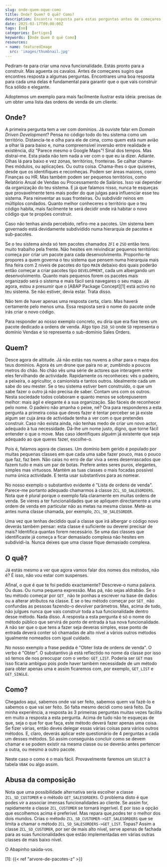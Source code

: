 ```yaml
---
slug: onde-quem-oque-como
title: Onde? Quem? O quê? Como?
description: Encontra resposta para estas perguntas antes de começares a programar
date: 2025-03-17T09:00:00Z
tags: [oo]
categories: [artigos]
keywords: [Onde Quem O quê Como]
resources:
- name: featuredImage
  src: 'images/thumbnail.jpg'
---
```

Pediram-te para criar uma nova funcionalidade. Estás pronto para a construir. Mas aguenta os cavalos. Antes de começares sugiro que encontres resposta a algumas perguntas. Encontrares uma boa resposta para cada uma delas é fundamental para garantir que o que vais construir fica sólido e elegante.

<!--more-->
Adoptemos um exemplo para mais facilmente ilustrar esta ideia: precisas de um obter uma lista das ordens de venda de um cliente.

## Onde?

A primeira pergunta tem a ver com domínios. Já ouviste falar em _Domain Driven Development_? Pensa no código todo do teu sistema como um território. Distancia-te e olha para ele de cima, como quem está num avião a olhar lá para baixo e, numa compreensível inversão entre realidade e existência, diz "Parece mesmo o Google Maps"! Sinal dos tempos. Mas distraí-me. Esta piada não tem nada a ver com o que eu ia dizer. Adiante. Olhas lá para baixo e vez zonas, territórios, fronteiras. Se calhar chama-lhes módulos, ou aplicações. Ou outra coisa. Chama-lhes o que quiseres, desde que os identifiques e reconheças. Podem ser áreas maiores, como Finanças ou HR. Mas também podem ser pequenos territórios, como Relatório Anual de Vendas ou Processamento de Salários. Isso vai depender da organização do teu sistema. E já que falamos nisso, nunca te esqueças que provavelmente tens mais poder do que julgas para influenciar esse teu sistema. Para reinventar as suas fronteiras. Ou subdividir reinos em múltiplos condados. Quanto melhor conheceres o território que o teu código habita, mais facilmente te será decidir onde irá habitar o novo código que te propões construir.

Caso não tenhas ainda percebido, refiro-me a pacotes. Um sistema bem governado está devidamente subdividido numa hierarquia de pacotes e sub-pacotes.

Se o teu sistema ainda só tem pacotes chamados `ZFI` e `ZSD` então tens muito trabalho pela frente. Não hesites em reivindicar pequenos territórios: começa por criar um pacote para cada desenvolvimento. Proponho-te propores a quem governa o teu sistema que pensem numa hierarquia mais fina feira com 2 níveis de pacotes do tipo `MAIN` debaixo dos quais poderão então começar a criar pacotes tipo `DEVELOPMENT`, cada um albergando um desenvolvimento. Quanto mais pequenos forem os pacotes mais organizado será o sistema e mais fácil será navegares o seu mapa. Já agora, estou a presumir que o [ABAP Package Concept][1] está activo no teu sistema. Se não estiver, devia estar. Trata disso.

Não tem de haver apenas uma resposta certa, claro. Mas haverá certamente pelo menos uma. Essa resposta será o nome do pacote onde irás criar o novo código.

Para responder ao nosso exemplo concreto, eu diria que era fixe teres um pacote dedicado a ordens de venda. Algo tipo `ZSD_SO` onde `SD` representa o domínio Vendas e `SO` representa o sub-domínio Sales Orders.

## Quem?

Desce agora de altitude. Já não estás nas nuvens a olhar para o mapa dos teus domínios. Agora és um drone que paira no ar, zumbindo a poucos metros do chão. No chão vês uma série de actores que interagem entre eles fervilhando de actividade. Rapidamente os reconheces: vês o padeiro, a peixeira, o agricultor, o camionista e tantos outros. Idealmente cada um sabe do seu mester. Se o teu sistema estiver bem construído, o que um sabe fazer o outro já não precisa de saber. Contam uns com os outros. Nesta sociedade todos colaboram e quanto menos se sobrepuserem melhor: mais ágil e elegante é a sua organização. São fáceis de reconhecer pelo nome. O padeiro não amanha o peixe, né? Ora para responderes a esta pergunta a primeira coisa que deves fazer é tentar perceber se já existe algum ser cuja área de actividade tenha a ver com o que pretendes construir. Caso não exista ainda, não tenhas medo de criar um novo actor, adequado à tua necessidade. Dá-lhe um nome justo, digno, que torne fácil entender o que o move. Mas caso identifiques alguém já existente que seja adequado ao que queres fazer, escolhe-o.

Pois é, falamos agora de classes. Um domínio bem gerido é populado por muitas pequenas classes em que cada uma sabe fazer pouco, mas o pouco que faz, faz bem. Não caias no erro de dar viva a seres desenrascados que fazem tudo e mais um par de botas. Prefere antes seres puros, elegantes, simples mas virtuosos. Mantém as tuas classes o mais focadas possível numa única actividade. E tenta usar substantivos para as nomear.

No nosso exemplo o substantivo evidente é "Lista de ordens de venda". Parece-me portanto adequado chamarmos à classe `ZCL_SD_SALESORDERS`. Nota que é plural porque o exemplo fala claramente em muitas ordens de venda. Se vieres a ter funcionalidades que se apliquem directamente a uma ordem de venda em particular não as metas na mesma classe. Mete-as antes numa classe chamada, por exemplo, `ZCL_SD_SALESORDER`.

Uma vez que tenhas decidido qual a classe que irá albergar o código novo deverás também pensar: esta classe é suficiente ou deverei precisar de mais? Identifica quantas forem necessário. Se uma das classes que identificaste já começa a ficar demasiado complexa não hesites em subdividi-la. Nunca deixes que uma classe fique demasiado complexa.

## O quê?

Já estás mesmo a ver que agora vamos falar dos nomes dos métodos, não é? É isso, não vou estar com suspenses.

Afinal, o que é que te foi pedido exactamente? Descreve-o numa palavra. Ou duas. Ou numa pequena expressão. Mas pá, não sejas aldrabão. Se o teu método começar por `GET_` não te ponhas a escrever na base de dados ou a alterar atributos na classe. E se o teu método começar por `SET_` não confundas as pessoas fazendo-o devolver parâmetros. Mas, acima de tudo, não julgues nunca que vais construir toda a tua funcionalidade dentro desse método. Nada disso. A resposta a esta pergunta é só o nome do método público que servirá de ponto de entrada à tua nova funcionalidade. A não ser que o que tens a fazer seja deveras simples, esse ponto de entrada deverá conter só chamadas de alto nível a vários outros métodos igualmente nomeados com igual cuidado.

No nosso exemplo a frase pedida é "Obter lista de ordens de venda". O verbo é "Obter". O substantivo já está reflectido no nome da classe por isso só temos de nos preocupar com o verbo: `GET_LIST`. Poderia ser `GET` mas isso ficaria ambíguo pois pode haver também necessidade de um método para obter apenas uma e assim ficaremos com, por exemplo, `GET_LIST` e `GET_SINGLE`.

## Como?

Chegados aqui, sabemos onde vai ser feito, sabemos quem vai fazê-lo e sabemos o que vai ser feito. Só falta mesmo decidi como será feito. Da minha experiência, a resposta às 3 primeiras perguntas muitas vezes facilita em muito a resposta a esta pergunta. Acima de tudo não te esqueças de que, seja o que for que faça, este método deverá fazer apenas uma coisa. Se fizer várias, então deves delegar essas várias coisas para vários outros métodos. E, claro, deverás aplicar este questionário de 4 perguntas a cada um desses métodos. Só assim conseguirás concluir como se devem chamar e se podem existir na mesma classe ou se deverão antes pertencer a outra, ou mesmo a outro pacote.

Neste caso o como é o mais fácil. Provavelmente faremos um `SELECT` à tabela `VBAK` ou algo assim.

## Abusa da composição

Nota que uma possibilidade alternativa seria escolher a classe `ZCL_SD_CUSTOMER` e o método `GET_SALESORDERS`. O problema disto é que podes vir a associar imensas funcionalidades ao cliente. Se assim for, rapidamente a classe `ZCL_CUSTOMER` se tornará ingerível. E por isso a opção que escolhemos acima é preferível. Mas repara que,podes ter o melhor dos dois mundos. Crias o método `ZCL_SD_CUSTOMER->GET_SALESORDERS` que se limita a chamar o método `ZCL_SD_SALESORDERS->GET_LIST`. Topas? Assim a classe `ZCL_SD_CUSTOMER`, por ser de mais alto nível, serve apenas de fachada para as suas funcionalidades que estão implementadas em várias outras classes de mais baixo nível.

O Abapinho saúda-vos.

  [1]: {{< ref "arvore-de-pacotes-z" >}}
